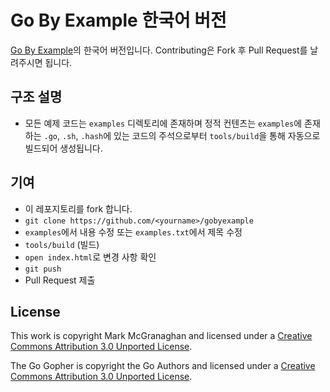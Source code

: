 # Go By Example 한국어 버전

[Go By Example](https://github.com/mmcgrana/gobyexample)의 한국어 버전입니다. Contributing은 Fork 후 Pull Request를 날려주시면 됩니다.

## 구조 설명

* 모든 예제 코드는 `examples` 디렉토리에 존재하며 정적 컨텐츠는 `examples`에 존재하는 `.go`, `.sh`, `.hash`에 있는 코드의 주석으로부터 `tools/build`을 통해 자동으로 빌드되어 생성됩니다.

## 기여

* 이 레포지토리를 fork 합니다.
* `git clone https://github.com/<yourname>/gobyexample`
* `examples`에서 내용 수정 또는 `examples.txt`에서 제목 수정
* `tools/build` (빌드)
* `open index.html`로 변경 사항 확인
* `git push`
* Pull Request 제출

## License

This work is copyright Mark McGranaghan and licensed under a [Creative Commons Attribution 3.0 Unported License](https://creativecommons.org/licenses/by/3.0/).

The Go Gopher is copyright the Go Authors and licensed under a [Creative Commons Attribution 3.0 Unported License](https://creativecommons.org/licenses/by/3.0/).
